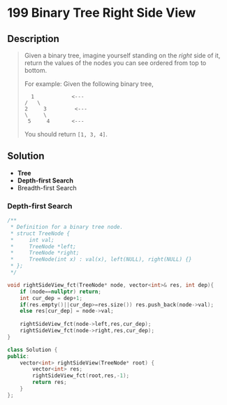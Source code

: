 # 199 Binary Tree Right Side View

## Description

>Given a binary tree, imagine yourself standing on the *right* side of it, return the values of the nodes you can see ordered from top to bottom.
>
>For example:
>Given the following binary tree,
>
>```
>   1            <---
> /   \
>2     3         <---
> \     \
>  5     4       <---
>```
>
>You should return `[1, 3, 4]`.

## Solution

-  **Tree**
-  **Depth-first Search**
-  Breadth-first Search


### Depth-first Search

```C++
/**
 * Definition for a binary tree node.
 * struct TreeNode {
 *     int val;
 *     TreeNode *left;
 *     TreeNode *right;
 *     TreeNode(int x) : val(x), left(NULL), right(NULL) {}
 * };
 */

void rightSideView_fct(TreeNode* node, vector<int>& res, int dep){
    if (node==nullptr) return;
    int cur_dep = dep+1;
    if(res.empty()||cur_dep>=res.size()) res.push_back(node->val);
    else res[cur_dep] = node->val;
    
    rightSideView_fct(node->left,res,cur_dep);
    rightSideView_fct(node->right,res,cur_dep);
}

class Solution {
public:
    vector<int> rightSideView(TreeNode* root) {
        vector<int> res;
        rightSideView_fct(root,res,-1);
        return res;
    }
};
```
